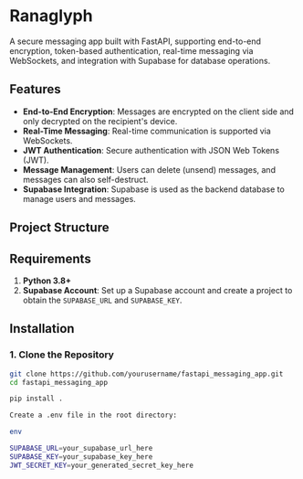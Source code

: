 # Ranaglyph 

A secure messaging app built with FastAPI, supporting end-to-end encryption, token-based authentication, real-time messaging via WebSockets, and integration with Supabase for database operations.

## Features

- **End-to-End Encryption**: Messages are encrypted on the client side and only decrypted on the recipient's device.
- **Real-Time Messaging**: Real-time communication is supported via WebSockets.
- **JWT Authentication**: Secure authentication with JSON Web Tokens (JWT).
- **Message Management**: Users can delete (unsend) messages, and messages can also self-destruct.
- **Supabase Integration**: Supabase is used as the backend database to manage users and messages.

## Project Structure



## Requirements

1. **Python 3.8+**
2. **Supabase Account**: Set up a Supabase account and create a project to obtain the `SUPABASE_URL` and `SUPABASE_KEY`.

## Installation

### 1. Clone the Repository

```sh
git clone https://github.com/yourusername/fastapi_messaging_app.git
cd fastapi_messaging_app

pip install .

Create a .env file in the root directory:

env

SUPABASE_URL=your_supabase_url_here
SUPABASE_KEY=your_supabase_key_here
JWT_SECRET_KEY=your_generated_secret_key_here